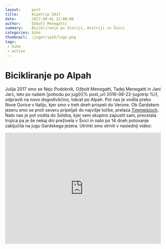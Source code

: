 ```yaml
---
layout:     post
title:      Alpetrip 2017
date:       2017-08-01 12:00:00
author:     Ožbolt Menegatti
summary:    Bicikliranje po Italiji, Avstriji in Švici
categories: bike
thumbnail:  /jugotrip16/logo.png
tags:
 - bike
 - action
---
```


# Bicikliranje po Alpah

Julija 2017 smo se Nejc Podobnik, Ožbolt Menegatti, Tadej Menegatti in Jani Jarc, leto po našem [pohodu po jugi]({% post_url 2016-08-22-jugotrip %}), odpravili na novo dogodivščino, tokrat po Alpah. Pot nas je vodila preko Nove Gorice v Italijo, kjer smo v treh dneh prispeli do Verone. Ob Gardskem jezeru smo se proti severu pripeljali do najvišje točke, prelaza [Timmelsjoch](https://en.wikipedia.org/wiki/Timmelsjoch). Nato nas je pot vodila do Soldna, kjer sem skupino zapustil sam, preostala trojica pa je še nekaj dni preživela v Švici in nato po 14 dneh potovanje zaključila na jugu Gardskega jezera. Utrinki smo strnili v naslednji video:

<iframe src="https://player.vimeo.com/video/246487154" width="100%" height="360" frameborder="0" webkitallowfullscreen mozallowfullscreen allowfullscreen></iframe>
  
